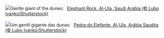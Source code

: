 ![](https://www.bing.com/th?id=OHR.ElephantRock_EN-GB2587880881_UHD.jpg&w=1000)Gentle giant of the dunes:&nbsp;&ensp;[Elephant Rock, Al-Ula, Saudi Arabia (© Lubo Ivanko/Shutterstock)](https://www.bing.com/th?id=OHR.ElephantRock_EN-GB2587880881_UHD.jpg)
<br><br/>
![](https://www.bing.com/th?id=OHR.ElephantRock_PT-BR3465039308_UHD.jpg&w=1000)Um gentil gigante das dunas:&nbsp;&ensp;[Pedra do Elefante, Al-Ula, Arábia Saudita (© Lubo Ivanko/Shutterstock)](https://www.bing.com/th?id=OHR.ElephantRock_PT-BR3465039308_UHD.jpg)
<br><br/>
